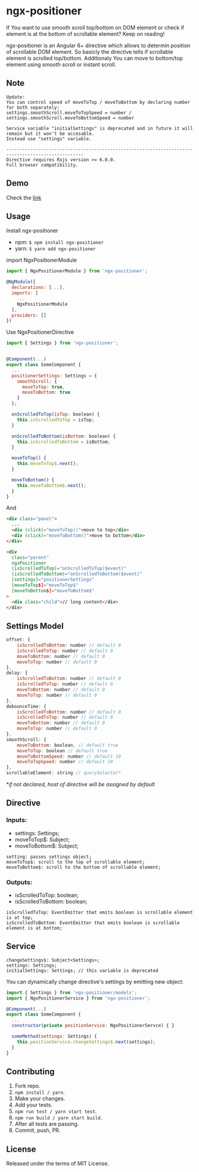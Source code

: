 # ngx-positioner

If You want to use smooth scroll top/bottom on DOM element or check if element is at the bottom of scrollable element?
Keep on reading!

ngx-positioner is an Angular 6+ directive which allows to determin position of scrollable DOM element. So basicly the directive tells if scrollable element is scrolled top/bottom.
Additionaly You can move to bottom/top element using smooth scroll or instant scroll.

## Note

```
Update:
You can control speed of moveToTop / moveToBottom by declaring number for both separately:
settings.smoothScroll.moveToTopSpeed = number / settings.smoothScroll.moveToBottomSpeed = number

Service variable "initialSettings" is deprecated and in future it will remain but it won't be accesable.
Instead use "settings" variable.

---------------------------------------------------------------------------------------------------
Directive requires Rxjs version >= 6.0.0.
Full browser compatibility.
```

## Demo

Check the [link](https://kubadospial.github.io/ngx-positioner/)

## Usage

Install ngx-positioner

- npm: `$ npm install ngx-positioner`
- yarn: `$ yarn add ngx-positioner`

import NgxPositionerModule

```js
import { NgxPositionerModule } from 'ngx-positioner';

@NgModule({
  declarations: [...],
  imports: [
    ...
    NgxPositionerModule
  ],
  providers: []
})
```

Use NgxPositionerDirective

```js
import { Settings } from 'ngx-positioner';


@Component(...)
export class SomeComponent {
  ...
  positionerSettings: Settings = {
    smoothScroll: {
      moveToTop: true,
      moveToBottom: true
    }
  };

  onScrolledToTop(isTop: boolean) {
    this.isScrolledToTop = isTop;
  }

  onScrolledToBottom(isBottom: boolean) {
    this.isScrolledToBottom = isBottom;
  }

  moveToTop() {
    this.moveToTop$.next();
  }

  moveToBottom() {
    this.moveToBottom$.next();
  }
}

```

And

```html
<div class="panel">
  ...
  <div (click)="moveToTop()">move to top</div>
  <div (click)="moveToBottom()">move to bottom</div>
</div>

<div
  class="parent"
  ngxPositioner
  (isScrolledToTop)="onScrolledToTop($event)"
  (isScrolledToBottom)="onScrolledToBottom($event)"
  [settings]="positionerSettings"
  [moveToTop$]="moveToTop$"
  [moveToBottom$]="moveToBottom$"
>
  <div class="child">// long content</div>
</div>
```

## Settings Model

```js
offset: {
    isScrolledToBottom: number // default 0
    isScrolledToTop: number // default 0
    moveToBottom: number // default 0
    moveToTop: number // default 0
},
delay: {
    isScrolledToBottom: number // default 0
    isScrolledToTop: number // default 0
    moveToBottom: number // default 0
    moveToTop: number // default 0
},
debounceTime: {
    isScrolledToBottom: number // default 0
    isScrolledToTop: number // default 0
    moveToBottom: number // default 0
    moveToTop: number // default 0
},
smoothScroll: {
    moveToBottom: boolean, // default true
    moveToTop: boolean // default true
    moveToBottomSpeed: number // default 10
    moveToTopSpeed: number // default 10
},
scrollableElement: string // querySelector*

```

\*_if not declared, host of directive will be assigned by default_

## Directive

### Inputs:

- settings: Settings;
- moveToTop$: Subject;
- moveToBottom$: Subject;

```
setting: passes settings object;
moveToTop$: scroll to the top of scrollable element;
moveToBottom$: scroll to the bottom of scrollable element;
```

### Outputs:

- isScrolledToTop: boolean;
- isScrolledToBottom: boolean;

```
isScrolledToTop: EventEmitter that emits boolean is scrollable element is at top;
isScrolledToBottom: EventEmitter that emits boolean is scrollable element is at bottom;
```

## Service

```
changeSettings$: Subject<Settings>;
settings: Settings;
initialSettings: Settings; // this variable is deprecated
```

You can dynamically change directive's settings by emitting new object:

```js
import { Settings } from 'ngx-positioner/models';
import { NgxPositionerService } from 'ngx-positioner';

@Component(...)
export class SomeComponent {
  ...
  constructor(private positionService: NgxPositionerServce) { }

  someMethod(settings: Settings) {
    this.positionService.changeSettings$.next(settings);
  }
}

```

## Contributing

1. Fork repo.
2. `npm install / yarn`.
3. Make your changes.
4. Add your tests.
5. `npm run test / yarn start test`.
6. `npm run build / yarn start build`.
7. After all tests are passing.
8. Commit, push, PR.

## License

Released under the terms of MIT License.
